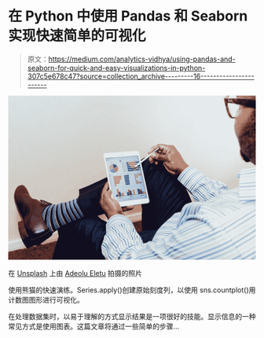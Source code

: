 # 在 Python 中使用 Pandas 和 Seaborn 实现快速简单的可视化

> 原文：<https://medium.com/analytics-vidhya/using-pandas-and-seaborn-for-quick-and-easy-visualizations-in-python-307c5e678c47?source=collection_archive---------16----------------------->

![](img/75433ce989f699fac5b947f33c1858cb.png)

在 [Unsplash](https://unsplash.com/s/photos/data-science-python?utm_source=unsplash&utm_medium=referral&utm_content=creditCopyText) 上由 [Adeolu Eletu](https://unsplash.com/@adeolueletu?utm_source=unsplash&utm_medium=referral&utm_content=creditCopyText) 拍摄的照片

使用熊猫的快速演练。Series.apply()创建原始刻度列，以使用 sns.countplot()用计数图图形进行可视化。

在处理数据集时，以易于理解的方式显示结果是一项很好的技能。显示信息的一种常见方式是使用图表。这篇文章将通过一些简单的步骤…